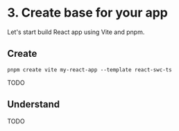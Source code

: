 # 3. Create base for your app

Let's start build React app using Vite and pnpm.

## Create

```shell
pnpm create vite my-react-app --template react-swc-ts
```

TODO

## Understand

TODO
